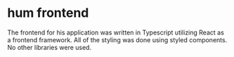 # hum frontend

The frontend for his application was written in Typescript utilizing React as a frontend framework. All of the styling was done using styled components. No other libraries were used.
